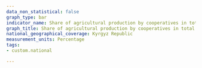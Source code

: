 ```yaml
---
data_non_statistical: false
graph_type: bar
indicator_name: Share of agricultural production by cooperatives in total agricultural production in the country
graph_title: Share of agricultural production by cooperatives in total agricultural production in the country
national_geographical_coverage: Kyrgyz Republic
measurement_units: Percentage
tags:
- custom.national

---
```

